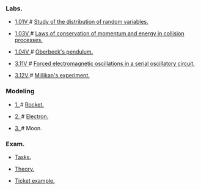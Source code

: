 ### Labs.

+ <a href = "https://github.com/fadyat/ITMO-PUBLIC/blob/master/Physics/II%20semester/Labs/problems/lab1.pdf"> 1.01V </a> #
<a href = "https://github.com/fadyat/ITMO-PUBLIC/tree/master/Physics/II%20semester/Labs/solutions/lab1"> Study of the distribution of random variables. </a>

+ <a href = "https://github.com/fadyat/ITMO-PUBLIC/blob/master/Physics/II%20semester/Labs/problems/lab2.pdf"> 1.03V </a> #
<a href = "https://github.com/fadyat/ITMO-PUBLIC/tree/master/Physics/II%20semester/Labs/solutions/lab2"> Laws of conservation of momentum and energy in collision processes. </a>

+ <a href = "https://github.com/fadyat/ITMO-PUBLIC/blob/master/Physics/II%20semester/Labs/problems/lab3.pdf"> 1.04V </a> #
<a href = "https://github.com/fadyat/ITMO-PUBLIC/tree/master/Physics/II%20semester/Labs/solutions/lab3"> Oberbeck's pendulum. </a>

+ <a href = "https://github.com/fadyat/ITMO-PUBLIC/blob/master/Physics/II%20semester/Labs/problems/lab4.pdf"> 3.11V </a> #
<a href = "https://github.com/fadyat/ITMO-PUBLIC/tree/master/Physics/II%20semester/Labs/solutions/lab4"> Forced electromagnetic oscillations in a serial oscillatory circuit. </a>

+ <a href = "https://github.com/fadyat/ITMO-PUBLIC/blob/master/Physics/II%20semester/Labs/problems/lab5.pdf"> 3.12V </a> #
<a href = "https://github.com/fadyat/ITMO-PUBLIC/tree/master/Physics/II%20semester/Labs/solutions/lab5"> Millikan's experiment. </a>


### Modeling

+ <a href = "https://github.com/fadyat/ITMO-PUBLIC/blob/master/Physics/II%20semester/Modeling/modTasks.pdf"> 1. </a> #
<a href = "https://github.com/fadyat/ITMO-PUBLIC/blob/master/Physics/II%20semester/Modeling/mod1Solution.py"> Rocket. </a>

+ <a href = "https://github.com/fadyat/ITMO-PUBLIC/blob/master/Physics/II%20semester/Modeling/modTasks.pdf"> 2. </a> #
<a href = "https://github.com/fadyat/ITMO-PUBLIC/blob/master/Physics/II%20semester/Modeling/mod2Solution.py"> Electron. </a>

+ <a href = "https://github.com/fadyat/ITMO-PUBLIC/blob/master/Physics/II%20semester/Modeling/modTasks.pdf"> 3. </a> # <!-- <a href = "https://github.com/fadyat/ITMO-PUBLIC/blob/master/Physics/II%20semester/Modeling/mod3Solution.py">--> Moon. <!-- </a> -->


### Exam.

+ <a href = "https://github.com/fadyat/ITMO-PUBLIC/blob/master/Physics/II%20semester/Test/tasks.pdf"> Tasks. </a>

+ <a href = "https://github.com/fadyat/ITMO-PUBLIC/blob/master/Physics/II%20semester/Test/theory.pdf"> Theory. </a>

+ <a href = "https://github.com/fadyat/ITMO-PUBLIC/blob/master/Physics/II%20semester/Test/test.png"> Ticket example. </a>
